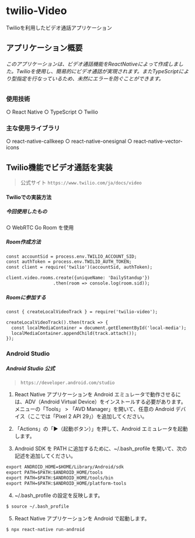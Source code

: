 # twilio-Video
Twilioを利用したビデオ通話アプリケーション

## アプリケーション概要
###### このアプリケーションは、ビデオ通話機能をReactNativeによって作成しました。Twilioを使用し、簡易的にビデオ通話が実現されます。またTypeScriptにより型指定を行なっているため、未然にエラーを防ぐことができます。


### 使用技術
○ React Native
○ TypeScript
○ Twilio

### 主な使用ライブラリ
○ react-native-callkeep
○ react-native-onesignal
○ react-native-vector-icons

## Twilio機能でビデオ通話を実装
> 公式サイト `https://www.twilio.com/ja/docs/video`

#### Twilioでの実装方法

##### 今回使用したもの
○ WebRTC Go Room を使用

##### Room作成方法
```html
const accountSid = process.env.TWILIO_ACCOUNT_SID;
const authToken = process.env.TWILIO_AUTH_TOKEN;
const client = require('twilio')(accountSid, authToken);

client.video.rooms.create({uniqueName: 'DailyStandup'})
                  .then(room => console.log(room.sid));
```

##### Roomに参加する
```html
const { createLocalVideoTrack } = require('twilio-video');

createLocalVideoTrack().then(track => {
  const localMediaContainer = document.getElementById('local-media');
  localMediaContainer.appendChild(track.attach());
});
```

### Android Studio
##### Android Studio 公式
> `https://developer.android.com/studio`

1. React Native アプリケーションを Android エミュレータで動作させるには、ADV（Android Virtual Device）をインストールする必要があります。
メニューの「Tools」 > 「AVD Manager」を開いて、任意の Android デバイス（ここでは「Pixel 2 API 29」）を追加してください。

2. 「Actions」の「▶️（起動ボタン）」を押して、Android エミュレータを起動します。

3. Android SDK を PATH に追加するために、~/.bash_profile を開いて、次の記述を追加してください。
```html
export ANDROID_HOME=$HOME/Library/Android/sdk
export PATH=$PATH:$ANDROID_HOME/tools
export PATH=$PATH:$ANDROID_HOME/tools/bin
export PATH=$PATH:$ANDROID_HOME/platform-tools
```

4. ~/.bash_profile の設定を反映します。
```html
$ source ~/.bash_profile
```

5. React Native アプリケーションを Android で起動します。
```html
$ npx react-native run-android
```


